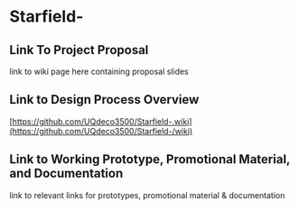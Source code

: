 # Starfield-

## Link To Project Proposal
link to wiki page here containing proposal slides

## Link to Design Process Overview
[https://github.com/UQdeco3500/Starfield-.wiki](https://github.com/UQdeco3500/Starfield-/wiki)

## Link to Working Prototype, Promotional Material, and Documentation
link to relevant links for prototypes, promotional material & documentation
